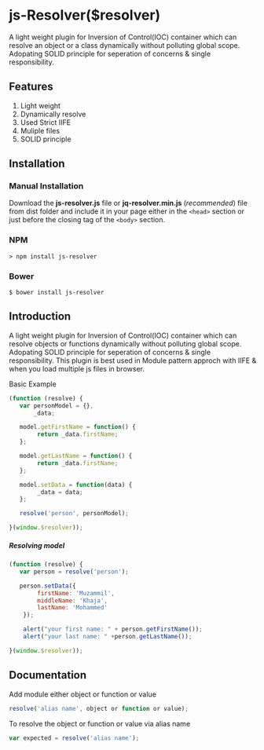 js-Resolver($resolver)
===================
A light weight plugin for Inversion of Control(IOC) container which can resolve an object or a class dynamically without polluting global scope. Adopating SOLID principle for seperation of concerns & single responsibility.

## Features
1. Light weight
2. Dynamically resolve 
3. Used Strict IIFE
4. Muliple files
5. SOLID principle

## Installation

### Manual Installation

Download the **js-resolver.js** file or **jq-resolver.min.js** (*recommended*) file from dist folder and include it in your page either in the `<head>` section or just before the closing tag of the `<body>` section.

### NPM
```
> npm install js-resolver
```

### Bower
```
$ bower install js-resolver
```

## Introduction
A light weight plugin for Inversion of Control(IOC) container which can resolve objects or functions dynamically without polluting global scope. Adopating SOLID principle for seperation of concerns & single responsibility. This plugin is best used in Module pattern approch with IIFE & when you load multiple js files in browser.

Basic Example
```javascript
(function (resolve) {
   var personModel = {},
       _data;

   model.getFirstName = function() {
		return _data.firstName;
   };

   model.getLastName = function() {
		return _data.firstName;
   };

   model.setData = function(data) {
   		_data = data;
   };

   resolve('person', personModel);

}(window.$resolver));
```
##### Resolving model
```javascript
(function (resolve) {
   var person = resolve('person');

   person.setData({
   		firstName: 'Muzammil',
   		middleName: 'Khaja',
   		lastName: 'Mohammed'
   	});

   	alert("your first name: " + person.getFirstName());
   	alert("your last name: " +person.getLastName());

}(window.$resolver));
```

## Documentation
Add module either object or function or value
```javascript
resolve('alias name', object or function or value);
```
To resolve the object or function or value via alias name
```javascript
var expected = resolve('alias name');
```